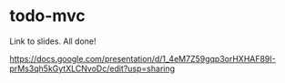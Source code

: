 # todo-mvc

Link to slides. All done!

https://docs.google.com/presentation/d/1_4eM7Z59gqp3orHXHAF89I-prMs3qh5kGytXLCNvoDc/edit?usp=sharing
